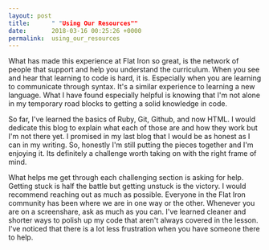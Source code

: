 ```yaml
---
layout: post
title:      " "Using Our Resources""
date:       2018-03-16 00:25:26 +0000
permalink:  using_our_resources
---
```





What has made this experience at Flat Iron so great, is the network of people that support and help you understand the curriculum. When you see and hear that learning to code is hard, it is. Especially when you are learning to communicate through syntax. It's a similar experience to learning a new language. What I have found especially helpful is knowing that I'm not alone in my temporary road blocks to getting a solid knowledge in code.

So far, I've learned the basics of Ruby, Git, Github, and now HTML. I would dedicate this blog to explain what each of those are and how they work but I'm not there yet. I promised in my last blog that I would be as honest as I can in my writing. So, honestly I'm still putting the pieces together and I'm enjoying it. Its definitely a challenge worth taking on with the right frame of mind. 

What helps me get through each challenging section is asking for help. Getting stuck is half the battle but getting unstuck is the victory. I would recommend reaching out as much as possible. Everyone in the Flat Iron community has been where we are in one way or the other. Whenever you are on a screenshare, ask as much as you can. I've learned cleaner and shorter ways to polish up my code that aren't always covered in the lesson. I've noticed that there is a lot less frustration when you have someone there to help. 






